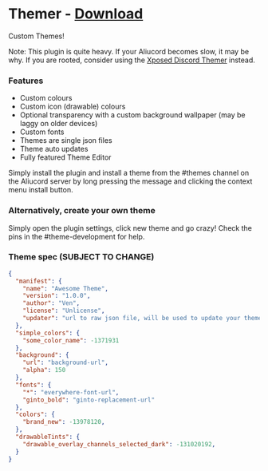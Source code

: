 # Themer - [Download](https://github.com/Vendicated/AliucordPlugins/blob/builds/Themer.zip?raw=true)

Custom Themes!

Note: This plugin is quite heavy. If your Aliucord becomes slow, it may be why. If you are rooted, consider using
the [Xposed Discord Themer](https://github.com/Aliucord/DiscordThemer) instead.

### Features
- Custom colours
- Custom icon (drawable) colours
- Optional transparency with a custom background wallpaper (may be laggy on older devices)
- Custom fonts
- Themes are single json files
- Theme auto updates
- Fully featured Theme Editor

Simply install the plugin and install a theme from the #themes channel on the Aliucord server by long pressing the message and clicking the context menu install button.

### Alternatively, create your own theme

Simply open the plugin settings, click new theme and go crazy! Check the pins in the #theme-development for help.

### Theme spec (SUBJECT TO CHANGE)
```json
{
  "manifest": {
    "name": "Awesome Theme",
    "version": "1.0.0",
    "author": "Ven",
    "license": "Unlicense",
    "updater": "url to raw json file, will be used to update your theme"
  },
  "simple_colors": {
    "some_color_name": -1371931
  },
  "background": {
    "url": "background-url",
    "alpha": 150
  },
  "fonts": {
    "*": "everywhere-font-url",
    "ginto_bold": "ginto-replacement-url"
  },
  "colors": {
    "brand_new": -13978120,
  },
  "drawableTints": {
    "drawable_overlay_channels_selected_dark": -131020192,
  }
}
```
